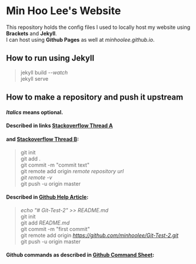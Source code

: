 # Min Hoo Lee's Website
This repository holds the config files I used to locally host my website using **Brackets** and **Jekyll**.  
I can host using **Github Pages** as well at _minhoolee.github.io_.

## How to run using Jekyll
> jekyll build _--watch_  
jekyll serve

## How to make a repository and push it upstream
#### _Italics_ means optional.
#### Described in links [Stackoverflow Thread A](http://stackoverflow.com/questions/1960799/using-git-and-dropbox-together-effectively)
#### and  [Stackoverflow Thread B](http://stackoverflow.com/questions/19312622/git-push-vs-git-push-origin-branchname):
> git init  
git add .  
git commit -m "commit text"  
git remote add origin _remote repository url_  
_git remote -v_  
git push -u origin master

#### Described in [Github Help Article](https://help.github.com/articles/adding-an-existing-project-to-github-using-the-command-line/): 
> _echo "# Git-Test-2" >> README.md_  
git init  
git add _README.md_  
git commit -m "first commit"  
git remote add origin _https://github.com/minhoolee/Git-Test-2.git_  
git push -u origin master

#### Github commands as described in [Github Command Sheet](https://github.com/WebDevStudios/CLI-Cheat-Sheet/blob/master/git-commands.md):
